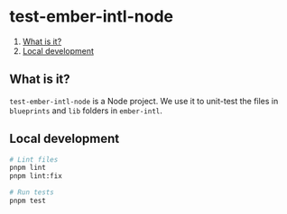 # test-ember-intl-node

1. [What is it?](#what-is-it)
1. [Local development](#local-development)


## What is it?

`test-ember-intl-node` is a Node project. We use it to unit-test the files in `blueprints` and `lib` folders in `ember-intl`.

## Local development

```sh
# Lint files
pnpm lint
pnpm lint:fix

# Run tests
pnpm test
```
